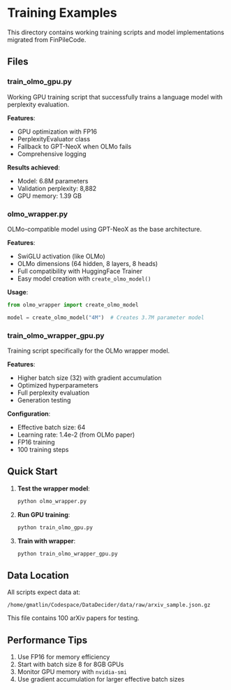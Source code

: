 # Training Examples

This directory contains working training scripts and model implementations migrated from FinPileCode.

## Files

### train_olmo_gpu.py
Working GPU training script that successfully trains a language model with perplexity evaluation.

**Features**:
- GPU optimization with FP16
- PerplexityEvaluator class
- Fallback to GPT-NeoX when OLMo fails
- Comprehensive logging

**Results achieved**:
- Model: 6.8M parameters
- Validation perplexity: 8,882
- GPU memory: 1.39 GB

### olmo_wrapper.py
OLMo-compatible model using GPT-NeoX as the base architecture.

**Features**:
- SwiGLU activation (like OLMo)
- OLMo dimensions (64 hidden, 8 layers, 8 heads)
- Full compatibility with HuggingFace Trainer
- Easy model creation with `create_olmo_model()`

**Usage**:
```python
from olmo_wrapper import create_olmo_model

model = create_olmo_model("4M")  # Creates 3.7M parameter model
```

### train_olmo_wrapper_gpu.py
Training script specifically for the OLMo wrapper model.

**Features**:
- Higher batch size (32) with gradient accumulation
- Optimized hyperparameters
- Full perplexity evaluation
- Generation testing

**Configuration**:
- Effective batch size: 64
- Learning rate: 1.4e-2 (from OLMo paper)
- FP16 training
- 100 training steps

## Quick Start

1. **Test the wrapper model**:
   ```bash
   python olmo_wrapper.py
   ```

2. **Run GPU training**:
   ```bash
   python train_olmo_gpu.py
   ```

3. **Train with wrapper**:
   ```bash
   python train_olmo_wrapper_gpu.py
   ```

## Data Location

All scripts expect data at:
```
/home/gmatlin/Codespace/DataDecider/data/raw/arxiv_sample.json.gz
```

This file contains 100 arXiv papers for testing.

## Performance Tips

1. Use FP16 for memory efficiency
2. Start with batch size 8 for 8GB GPUs
3. Monitor GPU memory with `nvidia-smi`
4. Use gradient accumulation for larger effective batch sizes
